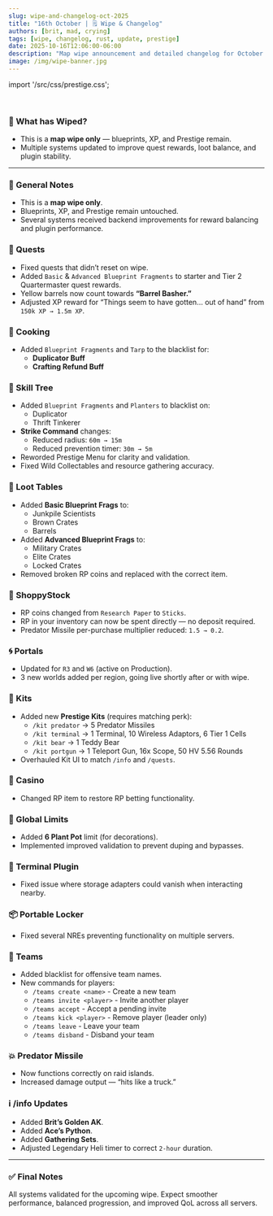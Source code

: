```yaml
---
slug: wipe-and-changelog-oct-2025
title: "16th October | 🗒️ Wipe & Changelog"
authors: [brit, mad, crying]
tags: [wipe, changelog, rust, update, prestige]
date: 2025-10-16T12:06:00-06:00
description: "Map wipe announcement and detailed changelog for October 16, 2025 — including quest fixes, loot balance, new kits, and plugin improvements."
image: /img/wipe-banner.jpg
---
```


import '/src/css/prestige.css';

<br />

<div class="prestige-notes">
  <h3>🧭 What has Wiped?</h3>
  <ul>
    <li>This is a <strong>map wipe only</strong> — blueprints, XP, and Prestige remain.</li>
    <li>Multiple systems updated to improve quest rewards, loot balance, and plugin stability.</li>
  </ul>
</div>

---

<div class="prestige-grid" style={{gridTemplateColumns: 'repeat(1, minmax(320px, 1fr))'}}>

  <div class="prestige-card">
    <h3>🧾 General Notes</h3>
    <div class="prestige-card-content">
      <ul>
        <li>This is a <strong>map wipe only</strong>.</li>
        <li>Blueprints, XP, and Prestige remain untouched.</li>
        <li>Several systems received backend improvements for reward balancing and plugin performance.</li>
      </ul>
    </div>
  </div>

  <div class="prestige-card">
    <h3>📜 Quests</h3>
    <div class="prestige-card-content">
      <ul>
        <li>Fixed quests that didn’t reset on wipe.</li>
        <li>Added <code>Basic</code> & <code>Advanced Blueprint Fragments</code> to starter and Tier 2 Quartermaster quest rewards.</li>
        <li>Yellow barrels now count towards <strong>“Barrel Basher.”</strong></li>
        <li>Adjusted XP reward for “Things seem to have gotten… out of hand” from <code>150k XP → 1.5m XP</code>.</li>
      </ul>
    </div>
  </div>

  <div class="prestige-card">
    <h3>🍳 Cooking</h3>
    <div class="prestige-card-content">
      <ul>
        <li>
          Added <code>Blueprint Fragments</code> and <code>Tarp</code> to the blacklist for:
          <ul>
            <li><strong>Duplicator Buff</strong></li>
            <li><strong>Crafting Refund Buff</strong></li>
          </ul>
        </li>
      </ul>
    </div>
  </div>

  <div class="prestige-card">
    <h3>🌳 Skill Tree</h3>
    <div class="prestige-card-content">
      <ul>
        <li>
          Added <code>Blueprint Fragments</code> and <code>Planters</code> to blacklist on:
          <ul>
            <li>Duplicator</li>
            <li>Thrift Tinkerer</li>
          </ul>
        </li>
        <li>
          <strong>Strike Command</strong> changes:
          <ul>
            <li>Reduced radius: <code>60m → 15m</code></li>
            <li>Reduced prevention timer: <code>30m → 5m</code></li>
          </ul>
        </li>
        <li>Reworded Prestige Menu for clarity and validation.</li>
        <li>Fixed Wild Collectables and resource gathering accuracy.</li>
      </ul>
    </div>
  </div>

  <div class="prestige-card">
    <h3>🎁 Loot Tables</h3>
    <div class="prestige-card-content">
      <ul>
        <li>
          Added <strong>Basic Blueprint Frags</strong> to:
          <ul>
            <li>Junkpile Scientists</li>
            <li>Brown Crates</li>
            <li>Barrels</li>
          </ul>
        </li>
        <li>
          Added <strong>Advanced Blueprint Frags</strong> to:
          <ul>
            <li>Military Crates</li>
            <li>Elite Crates</li>
            <li>Locked Crates</li>
          </ul>
        </li>
        <li>Removed broken RP coins and replaced with the correct item.</li>
      </ul>
    </div>
  </div>

  <div class="prestige-card">
    <h3>🛒 ShoppyStock</h3>
    <div class="prestige-card-content">
      <ul>
        <li>RP coins changed from <code>Research Paper</code> to <code>Sticks</code>.</li>
        <li>RP in your inventory can now be spent directly — no deposit required.</li>
        <li>Predator Missile per-purchase multiplier reduced: <code>1.5 → 0.2</code>.</li>
      </ul>
    </div>
  </div>

  <div class="prestige-card">
    <h3>🌀 Portals</h3>
    <div class="prestige-card-content">
      <ul>
        <li>Updated for <code>R3</code> and <code>W6</code> (active on Production).</li>
        <li>3 new worlds added per region, going live shortly after or with wipe.</li>
      </ul>
    </div>
  </div>

  <div class="prestige-card">
    <h3>🎁 Kits</h3>
    <div class="prestige-card-content">
      <ul>
        <li>
          Added new <strong>Prestige Kits</strong> (requires matching perk):
          <ul>
            <li><code>/kit predator</code> → 5 Predator Missiles</li>
            <li><code>/kit terminal</code> → 1 Terminal, 10 Wireless Adaptors, 6 Tier 1 Cells</li>
            <li><code>/kit bear</code> → 1 Teddy Bear</li>
            <li><code>/kit portgun</code> → 1 Teleport Gun, 16x Scope, 50 HV 5.56 Rounds</li>
          </ul>
        </li>
        <li>Overhauled Kit UI to match <code>/info</code> and <code>/quests</code>.</li>
      </ul>
    </div>
  </div>

  <div class="prestige-card">
    <h3>🎰 Casino</h3>
    <div class="prestige-card-content">
      <ul>
        <li>Changed RP item to restore RP betting functionality.</li>
      </ul>
    </div>
  </div>

  <div class="prestige-card">
    <h3>🌿 Global Limits</h3>
    <div class="prestige-card-content">
      <ul>
        <li>Added <strong>6 Plant Pot</strong> limit (for decorations).</li>
        <li>Implemented improved validation to prevent duping and bypasses.</li>
      </ul>
    </div>
  </div>

  <div class="prestige-card">
    <h3>🧩 Terminal Plugin</h3>
    <div class="prestige-card-content">
      <ul>
        <li>Fixed issue where storage adapters could vanish when interacting nearby.</li>
      </ul>
    </div>
  </div>

  <div class="prestige-card">
    <h3>📦 Portable Locker</h3>
    <div class="prestige-card-content">
      <ul>
        <li>Fixed several NREs preventing functionality on multiple servers.</li>
      </ul>
    </div>
  </div>

  <div class="prestige-card">
    <h3>👥 Teams</h3>
    <div class="prestige-card-content">
      <ul>
        <li>Added blacklist for offensive team names.</li>
        <li>
          New commands for players:
          <ul>
            <li><code>/teams create &lt;name&gt;</code> - Create a new team</li>
            <li><code>/teams invite &lt;player&gt;</code> - Invite another player</li>
            <li><code>/teams accept</code> - Accept a pending invite</li>
            <li><code>/teams kick &lt;player&gt;</code> - Remove player (leader only)</li>
            <li><code>/teams leave</code> - Leave your team</li>
            <li><code>/teams disband</code> - Disband your team</li>
          </ul>
        </li>
      </ul>
    </div>
  </div>

  <div class="prestige-card">
    <h3>💥 Predator Missile</h3>
    <div class="prestige-card-content">
      <ul>
        <li>Now functions correctly on raid islands.</li>
        <li>Increased damage output — “hits like a truck.”</li>
      </ul>
    </div>
  </div>

  <div class="prestige-card">
    <h3>ℹ️ /info Updates</h3>
    <div class="prestige-card-content">
      <ul>
        <li>Added <strong>Brit’s Golden AK</strong>.</li>
        <li>Added <strong>Ace’s Python</strong>.</li>
        <li>Added <strong>Gathering Sets</strong>.</li>
        <li>Adjusted Legendary Heli timer to correct <code>2-hour</code> duration.</li>
      </ul>
    </div>
  </div>

</div>

---

<div class="prestige-notes">
  <h3>✅ Final Notes</h3>
  <p>All systems validated for the upcoming wipe. Expect smoother performance, balanced progression, and improved QoL across all servers.</p>
</div>

